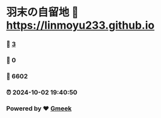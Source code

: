 # 羽末の自留地 :link: https://linmoyu233.github.io 
### :page_facing_up: [3](https://linmoyu233.github.io/tag.html) 
### :speech_balloon: 0 
### :hibiscus: 6602 
### :alarm_clock: 2024-10-02 19:40:50 
### Powered by :heart: [Gmeek](https://github.com/Meekdai/Gmeek)

